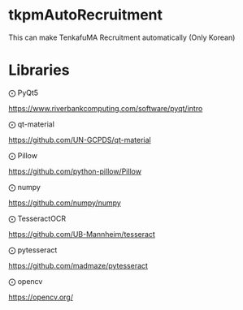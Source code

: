 # tkpmAutoRecruitment
This can make TenkafuMA Recruitment automatically (Only Korean)

# Libraries
⨀ PyQt5

https://www.riverbankcomputing.com/software/pyqt/intro

⨀ qt-material

https://github.com/UN-GCPDS/qt-material

⨀ Pillow

https://github.com/python-pillow/Pillow

⨀ numpy

https://github.com/numpy/numpy

⨀ TesseractOCR

https://github.com/UB-Mannheim/tesseract

⨀ pytesseract

https://github.com/madmaze/pytesseract

⨀ opencv

https://opencv.org/
